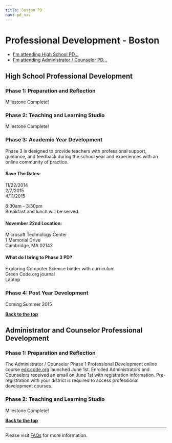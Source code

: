 ```yaml
---
title: Boston PD
nav: pd_nav
---
```

<a id="top"></a>

# Professional Development - Boston

- [I'm attending High School PD...](#hs)
- [I'm attending Administrator / Counselor PD...](#admin)

<a id="hs"></a>

## High School Professional Development

### Phase 1: Preparation and Reflection

Milestone Complete!

### Phase 2: Teaching and Learning Studio

Milestone Complete!

### Phase 3: Academic Year Development
Phase 3 is designed to provide teachers with professional support, guidance, and feedback during the school year and experiences with an online community of practice.

#### Save The Dates:
11/22/2014
<br />
2/7/2015
<br />
4/11/2015

8:30am - 3:30pm
<br />
Breakfast and lunch will be served. 

#### November 22nd Location: ####
Microsoft Technology Center 
<br />
1 Memorial Drive 
<br />
Cambridge, MA 02142


#### What do I bring to Phase 3 PD? ####
Exploring Computer Science binder with curriculum
<br />
Green Code.org journal
<br />
Laptop

### Phase 4: Post Year Development
Coming Summer 2015 

[**Back to the top**](#top)


<a id="admin"></a>
## Administrator and Counselor Professional Development

### Phase 1: Preparation and Reflection
The Administrator / Counselor Phase 1 Professional Development online course [edx.code.org](http://edx.code.org) launched June 1st. Enrolled Administrators and Counselors received an email on June 1st with registration information. Pre-registration with your district is required to access professional development courses.

### Phase 2: Teaching and Learning Studio

Milestone Complete! 

[**Back to the top**](#top)


----------
Please visit [FAQs](/educate/pd/faq) for more information.

<br />
<br />